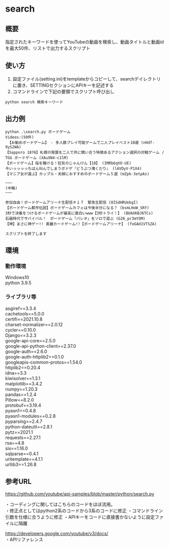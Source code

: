 # search

## 概要
指定されたキーワードを使ってYouTubeの動画を検索し、動画タイトルと動画idを最大50件、リストで出力するスクリプト

## 使い方
1. 設定ファイル(setting.ini)をtemplateからコピーして、searchデイレクトリに置き、SETTINGセクションにAPIキーを記述する
1. コマンドラインで下記の要領でスクリプト呼び出し
```
python search 検索キーワード
```

## 出力例
```
python .\search.py ボードゲーム
Videos:(50件)
 【お勧めボードゲーム】 - 多人数プレイ可能ゲームで二人プレイベスト10選 (nHdf-9yS2WA)
【Sapporo 1876】札幌の発展を二人で共に競い合う特徴あるアクション選択の対戦ゲーム / TGG ボードゲーム (XAuXN4-c1lM)
【ボードゲーム】指を賭ける！狂気のじゃんけん【18】 (IMRb6qVO-UE)
今いっっっっちばん叫んでしまうボドゲ『どうぶつ滝くだり』 (lAVDyV-P1X4)
【マニア女が選ぶ】カップル・夫婦におすすめのボードゲーム５選 (mZpk-3etpAs)

~~~
(中略)
~~~

参加自由！ボードゲームアリーナ生配信＃１７　緊急生配信 (8ISdHRUebgI)
【ボードゲーム都市伝説】ボードゲームカフェは今後半分になる？ (bsmLHoW_SRY)
3秒で決着をつけるボードゲームが最高に面白いwww【3秒トライ！】 (BUAXKBJ6TCs)
石器時代でサバイバル！　ボードゲーム「パレオ」をソロで遊ぶ (G26_pr3mYOM)
【神】まさに神ゲー!! 美麗カードゲーム!!【ボードゲームアリーナ】 (foGAd1VTSZA)

スクリプトを終了します
```

## 環境
### 動作環境
Windows10  
python 3.9.5  

### ライブラリ等  
asgiref==3.3.4  
cachetools==5.0.0  
certifi==2021.10.8  
charset-normalizer==2.0.12     
cycler==0.10.0  
Django==3.2.3  
google-api-core==2.5.0  
google-api-python-client==2.37.0  
google-auth==2.6.0  
google-auth-httplib2==0.1.0  
googleapis-common-protos==1.54.0  
httplib2==0.20.4  
idna==3.3  
kiwisolver==1.3.1  
matplotlib==3.4.2  
numpy==1.20.3  
pandas==1.2.4  
Pillow==8.2.0  
protobuf==3.19.4  
pyasn1==0.4.8  
pyasn1-modules==0.2.8  
pyparsing==2.4.7  
python-dateutil==2.8.1  
pytz==2021.1  
requests==2.27.1  
rsa==4.8  
six==1.16.0  
sqlparse==0.4.1  
uritemplate==4.1.1  
urllib3==1.26.8  

## 参考URL
https://github.com/youtube/api-samples/blob/master/python/search.py  

・コーディングに関してはこちらのコードをほぼ流用。  
・修正点としてはpython2系のコードから3系のコードに修正
・コマンドライン引数を仕様に合うように修正
・APIキーをコードに直接書かないように設定ファイルに隔離

https://developers.google.com/youtube/v3/docs/  
・APIリファレンス
